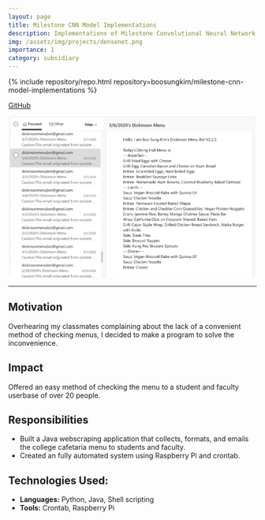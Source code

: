 ```yaml
---
layout: page
title: Milestone CNN Model Implementations
description: Implementations of Milestone Convolutional Neural Network Models.
img: /assets/img/projects/densenet.png
importance: 1
category: subsidiary
---
```

<div class="repositories d-flex flex-wrap flex-md-row flex-column justify-content-between align-items-center">
    {% include repository/repo.html repository=boosungkim/milestone-cnn-model-implementations %}
</div>

[GitHub](https://github.com/boosungkim/milestone-cnn-model-implementations)

<center>
<img src="/assets/img/projects/menu.png" alt="menu" width="500" class="center-image"/>
</center>

---

## Motivation
Overhearing my classmates complaining about the lack of a convenient method of checking menus, I decided to make a program to solve the inconvenience.

## Impact
Offered an easy method of checking the menu to a student and faculty userbase of over 20 people.

## Responsibilities
- Built a Java webscraping application that collects, formats, and emails the college cafetaria menu to students and faculty.
- Created an fully automated system using Raspberry Pi and crontab.

## Technologies Used:
- **Languages:** Python, Java, Shell scripting
- **Tools:** Crontab, Raspberry Pi
